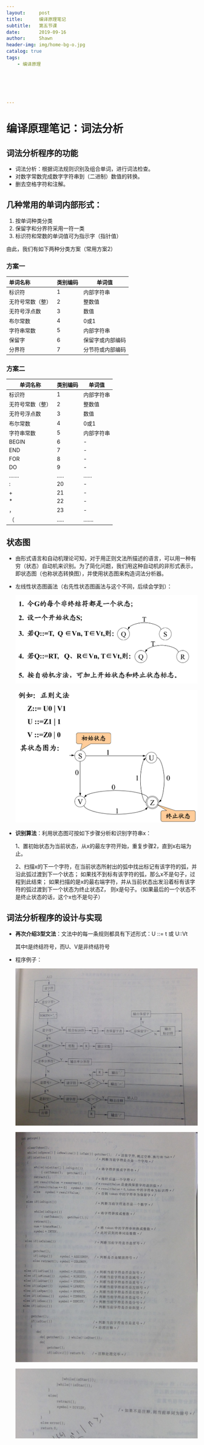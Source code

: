 ```yaml
---
layout:     post
title:      编译原理笔记
subtitle:   第五节课
date:       2019-09-16
author:     Shawn
header-img: img/home-bg-o.jpg
catalog: true
tags:
    - 编译原理





---
```


# 编译原理笔记：词法分析

## 词法分析程序的功能

- 词法分析：根据词法规则识别及组合单词，进行词法检查。 
- 对数字常数完成数字字符串到（二进制）数值的转换。
- 删去空格字符和注解。

## 几种常用的单词内部形式： 

1. 按单词种类分类
2. 保留字和分界符采用一符一类 
3. 标识符和常数的单词值可为指示字（指针值）

由此，我们有如下两种分类方案（常用方案2）

### 方案一

| 单词名称         | 类别编码 | 单词值           |
| :--------------- | -------- | ---------------- |
| 标识符           | 1        | 内部字符串       |
| 无符号常数（整） | 2        | 整数值           |
| 无符号浮点数     | 3        | 数值             |
| 布尔常数         | 4        | 0或1             |
| 字符串常数       | 5        | 内部字符串       |
| 保留字           | 6        | 保留字或内部编码 |
| 分界符           | 7        | 分节符或内部编码 |

### 方案二

| 单词名称         | 类别编码 | 单词值     |
| ---------------- | -------- | ---------- |
| 标识符           | 1        | 内部字符串 |
| 无符号常数（整） | 2        | 整数值     |
| 无符号浮点数     | 3        | 数值       |
| 布尔常数         | 4        | 0或1       |
| 字符串常数       | 5        | 内部字符串 |
| BEGIN            | 6        | -          |
| END              | 7        | -          |
| FOR              | 8        | -          |
| DO               | 9        | -          |
| .......          | .....    | ......     |
| :                | 20       | -          |
| +                | 21       | -          |
| *                | 22       | -          |
| ，               | 23       | -          |
| （               | .....    | .......    |

## 状态图

- 由形式语言和自动机理论可知，对于用正则文法所描述的语言，可以用一种有穷（状态）自动机来识别。为了简化问题，我们用这种自动机的非形式表示，即状态图（也称状态转换图），并使用状态图来构造词法分析器。

- 左线性状态图画法（右先性状态图画法与这个不同，后续会学到）：

  ![](https://raw.githubusercontent.com/ctttt1119/ctttt1119.github.io/master/img/bianyi-5-pic1.png)

  ![](https://raw.githubusercontent.com/ctttt1119/ctttt1119.github.io/master/img/bianyi-5-pic2.png)

- **识别算法**：利用状态图可按如下步骤分析和识别字符串x： 

  1、置初始状态为当前状态，从x的最左字符开始，重复步骤2，直到x右端为止。

  2、扫描x的下一个字符，在当前状态所射出的弧中找出标记有该字符的弧，并沿此弧过渡到下一个状态； 如果找不到标有该字符的弧，那么x不是句子，过程到此结束； 如果扫描的是x的最右端字符，并从当前状态出发沿着标有该字符的弧过渡到下一个状态为终止状态Z， 则x是句子。（如果最后的一个状态不是终止状态的话，这个x也不是句子）

## 词法分析程序的设计与实现

- **再次介绍3型文法**：文法中的每一条规则都具有下述形式：U ::= t 或 U::Vt

  其中t是终结符号，而U、V是非终结符号

- 程序例子：

  ![](https://raw.githubusercontent.com/ctttt1119/ctttt1119.github.io/master/img/bianyi-5-pic3.jpg)

  ![](https://raw.githubusercontent.com/ctttt1119/ctttt1119.github.io/master/img/bianyi-5-pic4.jpg)
  
  ![](https://raw.githubusercontent.com/ctttt1119/ctttt1119.github.io/master/img/bianyi-5-pic5.jpg)